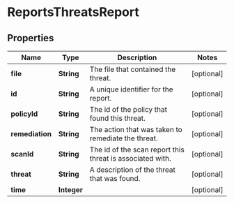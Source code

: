
# ReportsThreatsReport

## Properties
Name | Type | Description | Notes
------------ | ------------- | ------------- | -------------
**file** | **String** | The file that contained the threat. |  [optional]
**id** | **String** | A unique identifier for the report. |  [optional]
**policyId** | **String** | The id of the policy that found this threat. |  [optional]
**remediation** | **String** | The action that was taken to remediate the threat. |  [optional]
**scanId** | **String** | The id of the scan report this threat is associated with. |  [optional]
**threat** | **String** | A description of the threat that was found. |  [optional]
**time** | **Integer** |  |  [optional]



